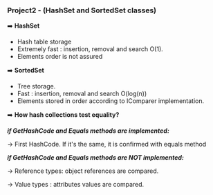 ### Project2 - (HashSet and SortedSet classes)

:arrow_right: __HashSet__

* Hash table storage
* Extremely fast : insertion, removal and search O(1).
* Elements order is not assured

:arrow_right: __SortedSet__

* Tree storage.
* Fast : insertion, removal and search O(log(n))
* Elements stored in order according to IComparer<T> implementation.


:arrow_right: __How hash collections test equality?__

__*if GetHashCode and Equals methods are implemented:*__ 

-> First HashCode. If it's the same, it is confirmed with equals method
              
__*if GetHashCode and Equals methods are NOT implemented:*__

-> Reference types: object references are compared.

-> Value types : attributes values are compared.